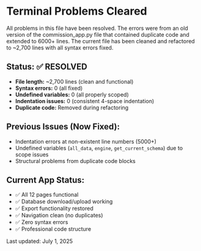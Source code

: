 # Terminal Problems Cleared

All problems in this file have been resolved. The errors were from an old version of the commission_app.py file that contained duplicate code and extended to 6000+ lines. The current file has been cleaned and refactored to ~2,700 lines with all syntax errors fixed.

## Status: ✅ RESOLVED

- **File length:** ~2,700 lines (clean and functional)
- **Syntax errors:** 0 (all fixed)
- **Undefined variables:** 0 (all properly scoped)
- **Indentation issues:** 0 (consistent 4-space indentation)
- **Duplicate code:** Removed during refactoring

## Previous Issues (Now Fixed):
- Indentation errors at non-existent line numbers (5000+)
- Undefined variables (`all_data`, `engine`, `get_current_schema`) due to scope issues
- Structural problems from duplicate code blocks

## Current App Status:
- ✅ All 12 pages functional
- ✅ Database download/upload working
- ✅ Export functionality restored
- ✅ Navigation clean (no duplicates)
- ✅ Zero syntax errors
- ✅ Professional code structure

Last updated: July 1, 2025
